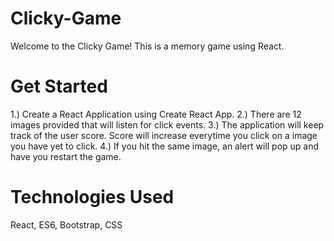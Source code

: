 # Clicky-Game
Welcome to the Clicky Game!  This is a memory game using React.

# Get Started
1.) Create a React Application using Create React App.
2.) There are 12 images provided that will listen for click events.
3.) The application will keep track of the user score.  Score will increase everytime you click on a image you have yet to click.
4.) If you hit the same image, an alert will pop up and have you restart the game.

# Technologies Used
React,
ES6,
Bootstrap,
CSS
